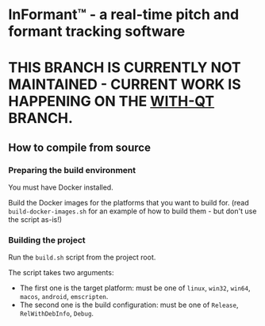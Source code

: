 # InFormant™ - a real-time pitch and formant tracking software

# THIS BRANCH IS CURRENTLY NOT MAINTAINED - CURRENT WORK IS HAPPENING ON THE [WITH-QT](/../../tree/with-qt) BRANCH.

## How to compile from source

### Preparing the build environment

You must have Docker installed.

Build the Docker images for the platforms that you want to build for. (read `build-docker-images.sh` for an example of how to build them - but don't use the script as-is!)

### Building the project

Run the `build.sh` script from the project root.

The script takes two arguments:
- The first one is the target platform: must be one of `linux`, `win32`, `win64`, `macos`, `android`, `emscripten`.
- The second one is the build configuration: must be one of `Release`, `RelWithDebInfo`, `Debug`.

